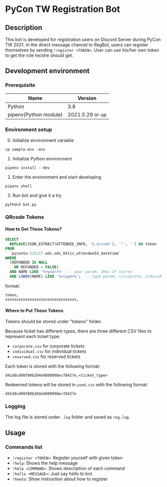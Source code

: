 # PyCon TW Registration Bot

## Description
This bot is developed for registration users on Discord Server during PyCon TW 2021.
In the direct message channel to RegBot, users can register themselves by sending `!register <TOKEN>`.
User can use his/her own token to get the role he/she should get.

## Development environment

### Prerequisite

| Name | Version |
| --- | --- |
| Python | 3.8 |
| pipenv(Python module) | 2021.5.29 or up |

### Environment setup

0. Initialize environment variable

```
cp sample.env .env
```
1. Initialize Python environment

```
pipenv install --dev
```

2. Enter the environment and start developing

```
pipenv shell
```

3. Run bot and give it a try

```
python3 bot.py
```

### QRcode Tokens

#### How to Get These Tokens?

```sql
SELECT
  REPLACE(JSON_EXTRACT(ATTENDEE_INFO, '$.qrcode'), '"', '') AS token
FROM
  `pycontw-225217.ods.ods_kktix_attendeeId_datetime`
WHERE
  (REFUNDED IS NULL
    OR REFUNDED = FALSE)
  AND NAME LIKE '%<year>%'  -- year param: 20xx of course
  AND LOWER(NAME) LIKE '%<type>%';  -- type param: <corporate, individual, reserved>
```

format:

```csv
token,
xxxxxxxxxxxxxxxxxxxxxxxxxxxxxxxx,
```
#### Where to Put These Tokens

Tokens should be stored under "tokens" folder.

Because ticket has different types, there are three different CSV files
to represent each ticket type:
* `corporate.csv` for corporate tickets
* `individual.csv` for individual tickets
* `reserved.csv` for reserved tickets

Each token is stored with the following format:
```
d41d8cd98f00b204e9800998ecf8427e,<ticket_type>
```

Redeemed tokens will be stored in `used.csv` with the following format:
```
d41d8cd98f00b204e9800998ecf8427e
```

### Logging
The log file is stored under `.log` folder and saved as `reg.log`.

## Usage

### Commands list
* `!register <TOKEN>`: Register yourself with given token
* `!help`: Shows the help message
* `!help <COMMAND>`: Shows description of each command
* `!hello <MESSAGE>`: Just say hello to bot.
* `!howto`: Show instruction about how to register

